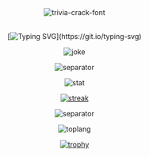 <div align="center">

<img src="https://user-images.githubusercontent.com/42694704/137451912-abe4edb4-a6a4-486b-84d2-6249551400fa.gif" alt="trivia-crack-font" border="0">

</div>

<br/>
  
<div align="center">
  
[![Typing SVG](https://readme-typing-svg.demolab.com?font=SF+Mono&weight=500&pause=100&color=E06C75&center=true&vCenter=true&width=435&lines=Do+you+know+what's+suck%3F;Java!)](https://git.io/typing-svg)

</div>

<div align="center">

![joke](https://readme-jokes.vercel.app/api?theme=onedark)

![separator](https://user-images.githubusercontent.com/50140834/151820615-e577f72a-81f9-444c-99e8-7cee404180de.png)

![stat](https://github-readme-stats-git-masterrstaa-rickstaa.vercel.app/api?username=cpea2506&show_icons=true&theme=onedark)

[![streak](http://github-readme-streak-stats.herokuapp.com?user=cpea2506&theme=onedark&date_format=j%2Fn%5B%2FY%5D)](https://git.io/streak-stats)

![separator](https://user-images.githubusercontent.com/50140834/151820615-e577f72a-81f9-444c-99e8-7cee404180de.png)

![toplang](https://github-readme-stats-git-masterrstaa-rickstaa.vercel.app/api/top-langs?&username=cpea2506&langs_count=6&&hide=ShaderLab,HLSL,css,scss&theme=onedark&layout=compact)
  
[![trophy](https://github-profile-trophy.vercel.app/?username=cpea2506&theme=onedark&column=-1&margin-w=4&no-bg=true)](https://github.com/ryo-ma/github-profile-trophy)

</div>
